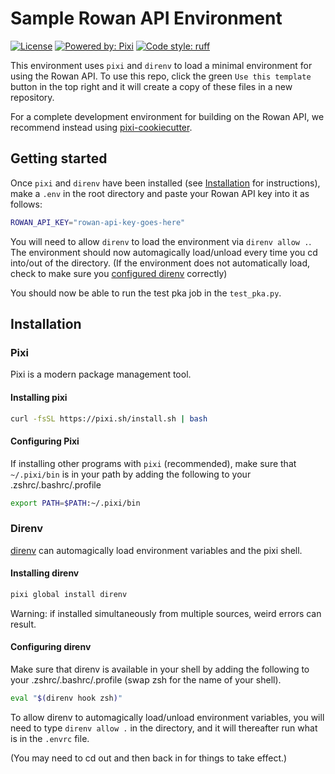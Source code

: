 # Sample Rowan API Environment

[![License](https://img.shields.io/github/license/rowansci/sample)](https://github.com/rowansci/rowan-sample-env/blob/master/LICENSE)
[![Powered by: Pixi](https://img.shields.io/badge/Powered_by-Pixi-facc15)](https://pixi.sh)
[![Code style: ruff](https://img.shields.io/badge/code%20style-ruff-000000.svg)](https://github.com/astral-sh/ruff)

This environment uses `pixi` and `direnv` to load a minimal environment for using the Rowan API. To use this repo, click the green `Use this template` button in the top right and it will create a copy of these files in a new repository.

For a complete development environment for building on the Rowan API, we recommend instead using [pixi-cookiecutter](https://github.com/jevandezande/pixi-cookiecutter).

## Getting started
Once `pixi` and `direnv` have been installed (see [Installation](#installation) for instructions), make a `.env` in the root directory and paste your Rowan API key into it as follows:

```sh
ROWAN_API_KEY="rowan-api-key-goes-here"
```

You will need to allow `direnv` to load the environment via `direnv allow .`. The environment should now automagically load/unload every time you cd into/out of the directory.
(If the environment does not automatically load, check to make sure you [configured direnv](#configuring-direnv) correctly)

You should now be able to run the test pka job in the `test_pka.py`.


## Installation

### Pixi
Pixi is a modern package management tool.

#### Installing pixi
```sh
curl -fsSL https://pixi.sh/install.sh | bash
```
#### Configuring Pixi

If installing other programs with `pixi` (recommended), make sure that `~/.pixi/bin`
is in your path by adding the following to your .zshrc/.bashrc/.profile
```sh
export PATH=$PATH:~/.pixi/bin
```

### Direnv
[direnv](https://pixi.sh/latest/features/environment/#using-pixi-with-direnv)
can automagically load environment variables and the pixi shell.

#### Installing direnv
```sh
pixi global install direnv
```

Warning: if installed simultaneously from multiple sources, weird errors can result.

#### Configuring direnv
Make sure that direnv is available in your shell by adding the following to your
.zshrc/.bashrc/.profile (swap zsh for the name of your shell).
```sh
eval "$(direnv hook zsh)"
```

To allow direnv to automagically load/unload environment variables, you will need to type `direnv allow .` in the directory, and it will thereafter run what is in the `.envrc` file.

(You may need to cd out and then back in for things to take effect.)
